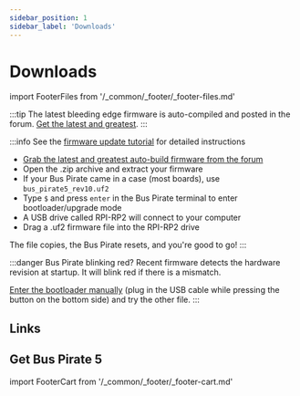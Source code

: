 ```yaml
---
sidebar_position: 1
sidebar_label: 'Downloads'
---
```

 
# Downloads
import FooterFiles from '/_common/_footer/_footer-files.md'

:::tip
The latest bleeding edge firmware is auto-compiled and posted in the forum. [Get the latest and greatest](https://forum.buspirate.com/t/bus-pirate-5-auto-build-main-branch/20/999999).
:::

:::info
See the [firmware update tutorial](/tutorial-basics/firmware-update) for detailed instructions
* [Grab the latest and greatest auto-build firmware from the forum](https://forum.buspirate.com/t/bus-pirate-5-auto-build-main-branch/20/999999)
* Open the .zip archive and extract your firmware 
* If your Bus Pirate came in a case (most boards), use ```bus_pirate5_rev10.uf2```
* Type ```$``` and press ```enter``` in the Bus Pirate terminal to enter bootloader/upgrade mode 
* A USB drive called RPI-RP2 will connect to  your computer
* Drag a .uf2 firmware file into the RPI-RP2 drive

The file copies, the Bus Pirate resets, and you're good to go!
:::

:::danger
Bus Pirate blinking red? Recent firmware detects the hardware revision at startup. It will blink red if there is a mismatch.

[Enter the bootloader manually](/tutorial-basics/firmware-update#manually) (plug in the USB cable while pressing the button on the bottom side) and try the other file.
:::

## Links

<FooterFiles/>

## Get Bus Pirate 5

import FooterCart from '/_common/_footer/_footer-cart.md' 

<FooterCart/>